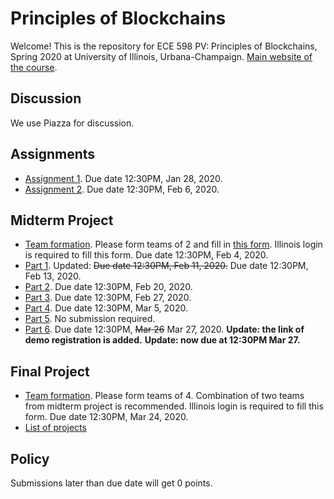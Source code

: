 # Principles of Blockchains

Welcome! This is the repository for ECE 598 PV: Principles of Blockchains, Spring 2020 at University of Illinois, Urbana-Champaign. [Main website of the course](https://courses.grainger.illinois.edu/ece598pv/sp2020/).

## Discussion
We use Piazza for discussion.

## Assignments

- [Assignment 1](Assignment1). Due date 12:30PM, Jan 28, 2020.
- [Assignment 2](Assignment2). Due date 12:30PM, Feb 6, 2020.

## Midterm Project

- [Team formation](https://forms.gle/e4UXyXrHUJfancqS6). Please form teams of 2 and fill in [this form](https://forms.gle/e4UXyXrHUJfancqS6). Illinois login is required to fill this form. Due date 12:30PM, Feb 4, 2020.
- [Part 1](MidtermProject1). Updated: ~~Due date 12:30PM, Feb 11, 2020.~~ Due date 12:30PM, Feb 13, 2020.
- [Part 2](MidtermProject2). Due date 12:30PM, Feb 20, 2020.
- [Part 3](MidtermProject3). Due date 12:30PM, Feb 27, 2020.
- [Part 4](MidtermProject4). Due date 12:30PM, Mar 5, 2020.
- [Part 5](MidtermProject5). No submission required.
- [Part 6](MidtermProject6). Due date 12:30PM, ~~Mar 26~~ Mar 27, 2020. **Update: the link of demo registration is added.** **Update: now due at 12:30PM Mar 27.**

## Final Project
- [Team formation](https://forms.gle/4xMyhubpTPCVmF3f8). Please form teams of 4. Combination of two teams from midterm project is recommended. Illinois login is required to fill this form. Due date 12:30PM, Mar 24, 2020.
- [List of projects](FinalProject)

## Policy
Submissions later than due date will get 0 points.
